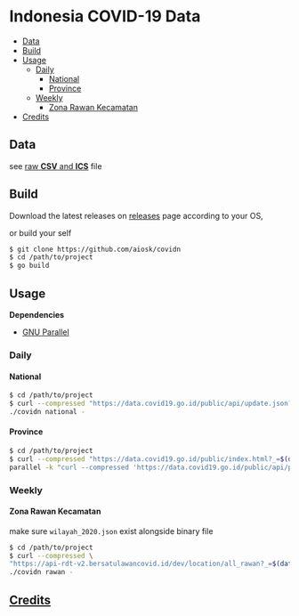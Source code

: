 # Indonesia COVID-19 Data

- [Data](#data)
- [Build](#build)
- [Usage](#usage)
  - [Daily](#daily)
    - [National](#national)
    - [Province](#province)
  - [Weekly](#weekly)
    - [Zona Rawan Kecamatan](#zona-rawan-kecamatan)
- [Credits](#credits)

## Data

see [raw **CSV** and **ICS**](https://github.com/aiosk/covidn/blob/master/cli/dist) file

## Build

Download the latest releases on [releases](https://github.com/aiosk/covidn/releases) page according to your OS,

or build your self

```sh
$ git clone https://github.com/aiosk/covidn
$ cd /path/to/project
$ go build
```

## Usage

**Dependencies**

- [GNU Parallel](https://www.gnu.org/software/parallel/)

### Daily

#### National

```sh
$ cd /path/to/project
$ curl --compressed "https://data.covid19.go.id/public/api/update.json?_=$(date +%s%3N)" |
./covidn national -
```

#### Province

```sh
$ cd /path/to/project
$ curl --compressed "https://data.covid19.go.id/public/index.html?_=$(date +%s%3N)" |  ./covidn prov - |
parallel -k "curl --compressed 'https://data.covid19.go.id/public/api/prov_detail_{}.json?_=$(date +%s%3N)' | ./covidn provitem -"
```

### Weekly

#### Zona Rawan Kecamatan

make sure `wilayah_2020.json` exist alongside binary file

<!-- ```sh
-H "Host:api-rdt-v2.bersatulawancovid.id" \
-H "Connection:Keep-Alive" \
``` -->

```sh
$ cd /path/to/project
$ curl --compressed \
"https://api-rdt-v2.bersatulawancovid.id/dev/location/all_rawan?_=$(date +%s%3N)" |
./covidn rawan -
```

## [Credits](https://github.com/aiosk/covidn/#credits)
